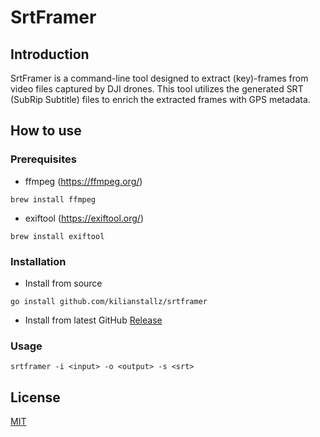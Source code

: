 
# SrtFramer

## Introduction

SrtFramer is a command-line tool designed to extract (key)-frames from video files captured by DJI drones. This tool utilizes the generated SRT (SubRip Subtitle) files to enrich the extracted frames with GPS metadata.

## How to use

### Prerequisites

- ffmpeg (https://ffmpeg.org/)

```shell
brew install ffmpeg
```

- exiftool (https://exiftool.org/)

```shell
brew install exiftool
```

### Installation

- Install from source
```shell
go install github.com/kilianstallz/srtframer
```

- Install from latest GitHub [Release](https://github.com/kilianstallz/SRTFramer/releases)

### Usage

```shell
srtframer -i <input> -o <output> -s <srt>
```


## License

[MIT](https://choosealicense.com/licenses/mit/)
